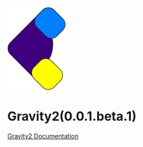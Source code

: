 ![Gravity logo](public/assets/img/logo.png)

# Gravity2(0.0.1.beta.1)

[Gravity2 Documentation](https://github.com/Angel-del-dev/Gravity-V2/wiki)




